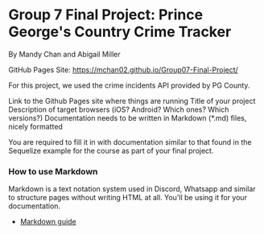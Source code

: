# Group 7 Final Project: Prince George's Country Crime Tracker

By Mandy Chan and Abigail Miller

GitHub Pages Site: https://mchan02.github.io/Group07-Final-Project/

For this project, we used the crime incidents API provided by PG County.

Link to the Github Pages site where things are running
Title of your project
Description of target browsers (iOS? Android? Which ones? Which versions?)
Documentation needs to be written in Markdown (*.md) files, nicely formatted


You are required to fill it in with documentation similar to that found in the Sequelize example for the course as part of your final project.

### How to use Markdown
Markdown is a text notation system used in Discord, Whatsapp and similar to structure pages without writing HTML at all. You'll be using it for your documentation.
* [Markdown guide](https://www.markdownguide.org/cheat-sheet/)
